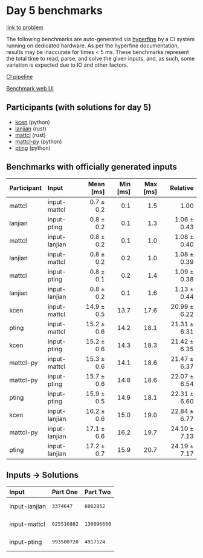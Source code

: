 # Day 5 benchmarks

[link to problem](https://adventofcode.com/2023/day/5)

The following benchmarks are auto-generated via
[hyperfine](https://github.com/sharkdp/hyperfine) by a CI system running on
dedicated hardware. As per the hyperfine documentation, results may be
inaccurate for times < 5 ms. These benchmarks represent the total time to read,
parse, and solve the given inputs, and, as such, some variation is expected due
to IO and other factors.

[CI pipeline](http://ci.papercode.net:8080/teams/main/pipelines/aoc2023)

[Benchmark web UI](https://aoc.ancalagon.black)


## Participants (with solutions for day 5)

- [kcen](https://github.com/kcen/aoc2023) (python)
- [lanjian](https://github.com/lanjian/aoc-2023) (rust)
- [mattcl](https://github.com/mattcl/aoc2023) (rust)
- [mattcl-py](https://github.com/mattcl/aoc2023-py) (python)
- [pting](https://github.com/pting/aoc2023) (python)


## Benchmarks with officially generated inputs

| Participant | Input | Mean [ms] | Min [ms] | Max [ms] | Relative |
|:---|:---|---:|---:|---:|---:|
| mattcl | input-mattcl | 0.7 ± 0.2 | 0.1 | 1.5 | 1.00 |
| lanjian | input-pting | 0.8 ± 0.2 | 0.1 | 1.3 | 1.06 ± 0.43 |
| mattcl | input-lanjian | 0.8 ± 0.2 | 0.1 | 1.0 | 1.08 ± 0.40 |
| lanjian | input-mattcl | 0.8 ± 0.2 | 0.2 | 1.0 | 1.08 ± 0.39 |
| mattcl | input-pting | 0.8 ± 0.1 | 0.2 | 1.4 | 1.09 ± 0.38 |
| lanjian | input-lanjian | 0.8 ± 0.2 | 0.1 | 1.6 | 1.13 ± 0.44 |
| kcen | input-mattcl | 14.9 ± 0.5 | 13.7 | 17.6 | 20.99 ± 6.22 |
| pting | input-mattcl | 15.2 ± 0.6 | 14.2 | 18.1 | 21.31 ± 6.31 |
| kcen | input-pting | 15.2 ± 0.6 | 14.3 | 18.3 | 21.42 ± 6.35 |
| mattcl-py | input-mattcl | 15.3 ± 0.6 | 14.1 | 18.6 | 21.47 ± 6.37 |
| mattcl-py | input-pting | 15.7 ± 0.6 | 14.8 | 18.6 | 22.07 ± 6.54 |
| pting | input-pting | 15.9 ± 0.5 | 14.9 | 18.1 | 22.31 ± 6.60 |
| kcen | input-lanjian | 16.2 ± 0.6 | 15.0 | 19.0 | 22.84 ± 6.77 |
| mattcl-py | input-lanjian | 17.1 ± 0.6 | 16.2 | 19.7 | 24.10 ± 7.13 |
| pting | input-lanjian | 17.2 ± 0.7 | 15.9 | 20.7 | 24.19 ± 7.17 |


## Inputs -> Solutions

| Input | Part One | Part Two |
|:---|:---|:---|
|input-lanjian|<pre>3374647</pre>|<pre>6082852</pre>|
|input-mattcl|<pre>825516882</pre>|<pre>136096660</pre>|
|input-pting|<pre>993500720</pre>|<pre>4917124</pre>|